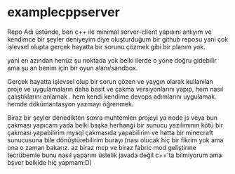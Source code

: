 # examplecppserver 
Repo Adı üstünde, ben c++ ile minimal server-client yapısını anlıyım ve kendimce bir şeyler deniyeyim diye oluşturduğum bir github reposu yani çok işlevsel olupta gerçek hayatta bir sorunu çözmek gibi bir planım yok.

yani en azından henüz şu noktada yok belki ilerde o yöne doğru gidebilir ama şu an benim için bir oyun alanı/sandbox.
 
 Gerçek hayatta işlevsel olup bir sorun çözen ve yaygın olarak kullanılan proje ve uygulamaların daha basit ve çakma versiyonlarını yapıp,
  hem nasıl çalıştıklarını anlamak .
  hem kendi kendime devops adımlarını uygulamak.
  hemde dökümantasyon yazmayı öğrenmek.

Biraz bir şeyler denedikten sonra muhtemlen projeyi ya node js veya bun çakması yapıcam yada belki başka herhangi bir sunucu yazılımının kötü bir çakması yapabilirim mysql çakmasıda yapabilirim 
ve hatta bir minecraft sunucusuna bile dönüştürebilirim burayı (nası olucak hiç bir fikrim yok ama ona o zaman bakarız. az biraz mcp ve biraz fabric mod geliştirme tecrübemle bunu nasıl yaparım üstelik javada değil c++'ta bilmiyorum ama bşver belkide hiç yapmam:D)
